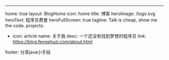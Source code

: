 ---
home: true
layout: BlogHome
icon: home
title: 博客
heroImage: /logo.svg
heroText: 程序员费曼
heroFullScreen: true
tagline: Talk is cheap, show me the code.
projects:
  - icon: article
    name: 关于我
    desc: 一个还没有找到梦想的程序员
    link: https://blog.fengshuzi.com/about.html

footer: 分享java小手段

